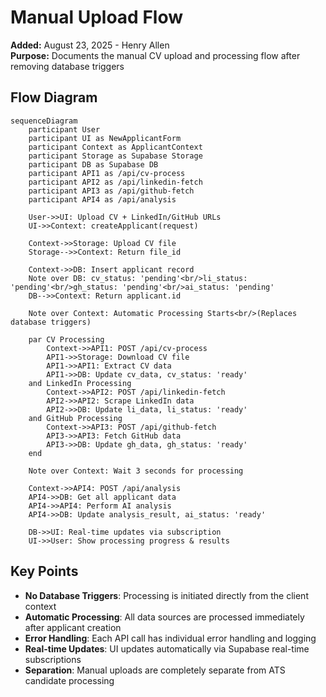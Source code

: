 # Manual Upload Flow

**Added:** August 23, 2025 - Henry Allen  
**Purpose:** Documents the manual CV upload and processing flow after removing database triggers

## Flow Diagram

```mermaid
sequenceDiagram
    participant User
    participant UI as NewApplicantForm
    participant Context as ApplicantContext
    participant Storage as Supabase Storage
    participant DB as Supabase DB
    participant API1 as /api/cv-process
    participant API2 as /api/linkedin-fetch
    participant API3 as /api/github-fetch
    participant API4 as /api/analysis

    User->>UI: Upload CV + LinkedIn/GitHub URLs
    UI->>Context: createApplicant(request)
    
    Context->>Storage: Upload CV file
    Storage-->>Context: Return file_id
    
    Context->>DB: Insert applicant record
    Note over DB: cv_status: 'pending'<br/>li_status: 'pending'<br/>gh_status: 'pending'<br/>ai_status: 'pending'
    DB-->>Context: Return applicant.id
    
    Note over Context: Automatic Processing Starts<br/>(Replaces database triggers)
    
    par CV Processing
        Context->>API1: POST /api/cv-process
        API1->>Storage: Download CV file
        API1->>API1: Extract CV data
        API1->>DB: Update cv_data, cv_status: 'ready'
    and LinkedIn Processing
        Context->>API2: POST /api/linkedin-fetch
        API2->>API2: Scrape LinkedIn data
        API2->>DB: Update li_data, li_status: 'ready'
    and GitHub Processing
        Context->>API3: POST /api/github-fetch
        API3->>API3: Fetch GitHub data
        API3->>DB: Update gh_data, gh_status: 'ready'
    end
    
    Note over Context: Wait 3 seconds for processing
    
    Context->>API4: POST /api/analysis
    API4->>DB: Get all applicant data
    API4->>API4: Perform AI analysis
    API4->>DB: Update analysis_result, ai_status: 'ready'
    
    DB->>UI: Real-time updates via subscription
    UI->>User: Show processing progress & results
```

## Key Points

- **No Database Triggers**: Processing is initiated directly from the client context
- **Automatic Processing**: All data sources are processed immediately after applicant creation
- **Error Handling**: Each API call has individual error handling and logging
- **Real-time Updates**: UI updates automatically via Supabase real-time subscriptions
- **Separation**: Manual uploads are completely separate from ATS candidate processing
